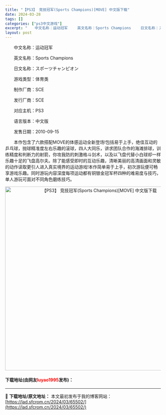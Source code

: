 ```yaml
---
title: "【PS3】 竞技冠军(Sports Champions)[MOVE] 中文版下载"
date: 2024-03-28
tags: []
categories: ["ps3中文游戏"]
excerpt: "　　中文名称：运动冠军 　　英文名称：Sports Champions 　　日文名称：スポーツチャンピオン 　　游戏类型：体育类 　　制作厂商：SCE 　　发行厂商：SCE 　　对应主机：PS3 　　语言版本：中文版 　　发售日期：2010-09-15 　　本作包含了六款搭配MOVE的体感运动全新登&hellip;"
layout: post
---
```


 <p>　　中文名称：运动冠军</p> <p>　　英文名称：Sports Champions</p> <p>　　日文名称：スポーツチャンピオン</p> <p>　　游戏类型：体育类</p> <p>　　制作厂商：SCE</p> <p>　　发行厂商：SCE</p> <p>　　对应主机：PS3</p> <p>　　语言版本：中文版</p> <p>　　发售日期：2010-09-15</p> <p>　　本作包含了六款搭配MOVE的体感运动全新登场!包括易于上手，绝佳互动的乒乓球，抛球精准度左右乐趣的滚球，四人大同乐，讲求团队合作的海滩排球，训练精度和判断力的射箭，你攻我防的刺激格斗剑术，以及以飞盘代替小白球却一样乐趣十足的飞盘高尔夫。除了能感受即时的互动乐趣，清晰美丽的高清画面和灵敏的动作读取更引人进入真实境界的运动游戏!本作简单易于上手，初次游玩便可畅享游戏乐趣。同时游玩内容深度每项运动都有铜银金冠军杯四种的难易度与技巧，单人游玩可面对不同角色磨练技巧。</p> <p align="center"><img align="" border="0" src="https://lad.sfcrom.cn/wp-content/uploads/2024/03/20240328_66050e9674dc7.jpg" width="594" alt="【PS3】 竞技冠军(Sports Champions)[MOVE] 中文版下载" /></p> <p><h4>下载地址(由网友<font color="red">luyao1995</font>发布)：</h4></p> 

---
📖 **下载地址/原文地址：** 本文最初发布于我的博客网站：[https://lad.sfcrom.cn/2024/03/65502/](https://lad.sfcrom.cn/2024/03/65502/)
